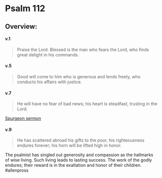 # Psalm 112

## Overview:



#### v.1
>Praise the Lord. Blessed is the man who fears the Lord, who finds great delight in his commands.

#### v.5
>Good will come to him who is generous and lends freely, who conducts his affairs with justice.

#### v.7
>He will have no fear of bad news; his heart is steadfast, trusting in the Lord.

[Spurgeon sermon](https://www.spurgeongems.org/sermon/chs647.pdf)

#### v.9
>He has scattered abroad his gifts to the poor, his righteousness endures forever; his horn will be lifted high in honor.

The psalmist has singled out generosity and compassion as the hallmarks of wise living. Such living leads to lasting success. The work of the godly endures; their reward is in the exaltation and honor of their children.
#allenpross 


